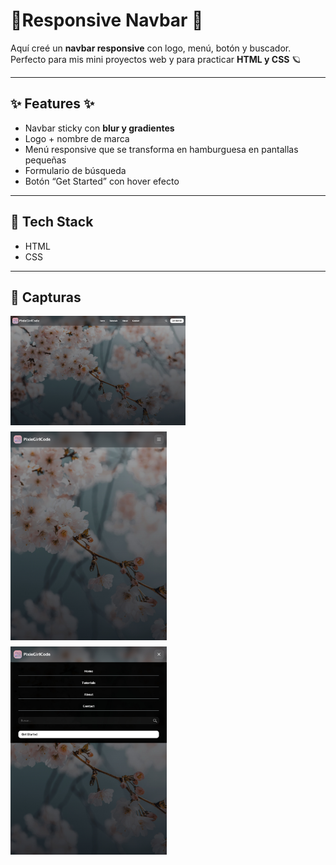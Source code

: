 # 🌸Responsive Navbar  🌸


Aquí creé un **navbar responsive**  con logo, menú, botón y buscador.  
Perfecto para mis mini proyectos web y para practicar **HTML y CSS** 🪐  

---

## ✨ Features ✨
- Navbar sticky con **blur y gradientes**  
- Logo + nombre de marca  
- Menú responsive que se transforma en hamburguesa en pantallas pequeñas  
- Formulario de búsqueda 
- Botón “Get Started” con hover efecto 

---

## 💖 Tech Stack
- HTML   
- CSS 
    
---

## 📸 Capturas

<div style="display: flex; gap: 10px; flex-wrap: wrap;">
    <img src="fotos-finales/1.jpeg" alt="Navbar" width="280" height="auto">
    <img src="fotos-finales/2.jpeg" alt="Navbar" width="250" height="auto">
    <img src="fotos-finales/3.jpeg" alt="Navbar" width="250" height="auto">
</div>

